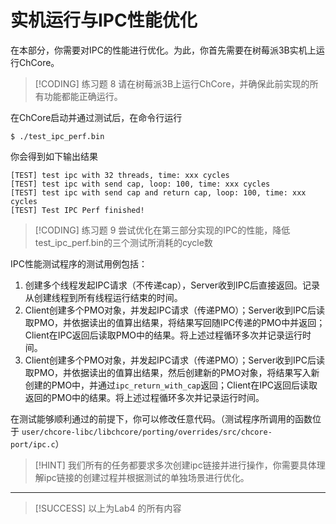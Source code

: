 # 实机运行与IPC性能优化

<!-- toc -->

在本部分，你需要对IPC的性能进行优化。为此，你首先需要在树莓派3B实机上运行ChCore。

> [!CODING] 练习题 8
> 请在树莓派3B上运行ChCore，并确保此前实现的所有功能都能正确运行。

在ChCore启动并通过测试后，在命令行运行
```shell
$ ./test_ipc_perf.bin
```

你会得到如下输出结果
```shell
[TEST] test ipc with 32 threads, time: xxx cycles
[TEST] test ipc with send cap, loop: 100, time: xxx cycles
[TEST] test ipc with send cap and return cap, loop: 100, time: xxx cycles
[TEST] Test IPC Perf finished!
```

> [!CODING] 练习题 9
> 尝试优化在第三部分实现的IPC的性能，降低test_ipc_perf.bin的三个测试所消耗的cycle数

IPC性能测试程序的测试用例包括：
1. 创建多个线程发起IPC请求（不传递cap），Server收到IPC后直接返回。记录从创建线程到所有线程运行结束的时间。
2. Client创建多个PMO对象，并发起IPC请求（传递PMO）；Server收到IPC后读取PMO，并依据读出的值算出结果，将结果写回随IPC传递的PMO中并返回；Client在IPC返回后读取PMO中的结果。将上述过程循环多次并记录运行时间。
3. Client创建多个PMO对象，并发起IPC请求（传递PMO）；Server收到IPC后读取PMO，并依据读出的值算出结果，然后创建新的PMO对象，将结果写入新创建的PMO中，并通过`ipc_return_with_cap`返回；Client在IPC返回后读取返回的PMO中的结果。将上述过程循环多次并记录运行时间。

在测试能够顺利通过的前提下，你可以修改任意代码。（测试程序所调用的函数位于 `user/chcore-libc/libchcore/porting/overrides/src/chcore-port/ipc.c`）

> [!HINT]
> 我们所有的任务都要求多次创建ipc链接并进行操作，你需要具体理解ipc链接的创建过程并根据测试的单独场景进行优化。

---

> [!SUCCESS]
> 以上为Lab4 的所有内容
